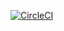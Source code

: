 [![CircleCI](https://dl.circleci.com/status-badge/img/gh/DavorStefanovski/SpringBootTest/tree/master.svg?style=svg)](https://dl.circleci.com/status-badge/redirect/gh/DavorStefanovski/SpringBootTest/tree/master)